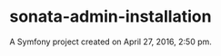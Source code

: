 sonata-admin-installation
=========================

A Symfony project created on April 27, 2016, 2:50 pm.
